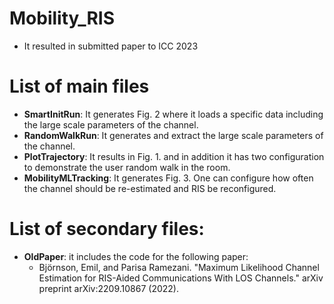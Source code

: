 # Mobility_RIS
* It resulted in submitted paper to ICC 2023
# List of main files #
* **SmartInitRun**: It generates Fig. 2 where it loads a specific data including the large scale parameters of the channel.
* **RandomWalkRun**: It generates and extract the large scale parameters of the channel. 
* **PlotTrajectory**: It results in Fig. 1. and in addition it has two configuration to demonstrate the user random walk in the room.
* **MobilityMLTracking**: It generates Fig. 3. One can configure how often the channel should be re-estimated and RIS be reconfigured.


# List of secondary files:
* **OldPaper**: it includes the code for the following paper: 
  * Björnson, Emil, and Parisa Ramezani. "Maximum Likelihood Channel Estimation for RIS-Aided Communications With LOS Channels." arXiv preprint arXiv:2209.10867 (2022).

